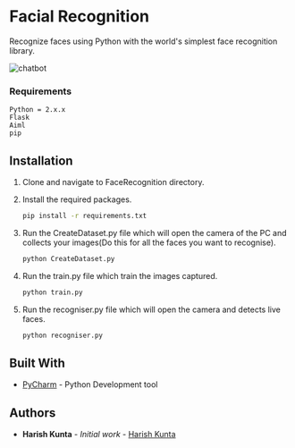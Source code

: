 # Facial Recognition
Recognize faces using Python with the world's simplest face recognition library.

![chatbot](https://i.ibb.co/hdzkD8g/Face-Recognition.jpg)

### Requirements
    Python = 2.x.x
    Flask
    Aiml
    pip

## Installation

1. Clone and navigate to FaceRecognition directory.

2. Install the required packages.
    ```bash
    pip install -r requirements.txt
    ```

3. Run the CreateDataset.py file which will open the camera of the PC and collects your images(Do this for all the faces you want to recognise).
    ```bash
    python CreateDataset.py
    ```
4. Run the train.py file which train the images captured.
    ```bash
    python train.py
    ```
5. Run the recogniser.py file which will open the camera and detects live faces.
    ```bash
    python recogniser.py
    ```

## Built With

* [PyCharm](https://www.jetbrains.com/pycharm/) - Python Development tool

## Authors

* **Harish Kunta** - *Initial work* - [Harish Kunta](https://github.com/harishtanu007)

